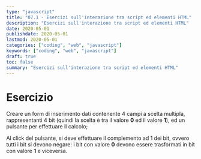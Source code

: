 ```yaml
---
type: "javascript"
title: "07.1 - Esercizi sull'interazione tra script ed elementi HTML"
description: "Esercizi sull'interazione tra script ed elementi HTML"
date: 2020-05-01
publishdate: 2020-05-01
lastmod: 2020-05-01
categories: ["coding", "web", "javascript"]
keywords: ["coding", "web", "javascript"]
draft: true
toc: false
summary: "Esercizi sull'interazione tra script ed elementi HTML"
---
```


# Esercizio

Creare un form di inserimento dati contenente 4 campi a scelta multipla, rappresentanti 4 bit (quindi la scelta è tra il valore **0** ed il valore **1**), ed un pulsante per effettuare il calcolo;

Al click del pulsante, si deve effettuare il complemento ad 1 dei bit, ovvero tutti i bit si devono negare: i bit con valore **0** devono essere trasformati in bit con valore **1** e viceversa.
